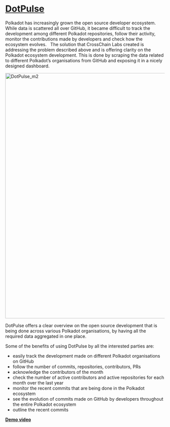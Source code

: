 # [DotPulse](https://dotpulse.app/)


Polkadot has increasingly grown the open source developer ecosystem. While data is scattered all over GitHub, it became difficult to track the development among different Polkadot repositories, follow their activity, monitor the contributions made by developers and check how the ecosystem evolves. 
 
The solution that CrossChain Labs created is addressing the problem described above and is offering clarity on the Polkadot ecosystem development. This is done by scraping the data related to different Polkadot’s organisations from GitHub and exposing it in a nicely designed dashboard.

<img width="775" alt="DotPulse_m2" src="https://user-images.githubusercontent.com/91743348/207406467-5587f1ba-32ee-4238-8a8a-1875caa7bd44.png">

DotPulse offers a clear overview on the open source development that is being done across various Polkadot organisations, by having all the required data aggregated in one place.

Some of the benefits of using DotPulse by all the interested parties are:
 - easily track the development made on different Polkadot organisations on GitHub
 - follow the number of commits, repositories, contributors, PRs
 - acknowledge the contributors of the month
 - check the number of active contributors and active repositories for each month over the last year
 - monitor the recent commits that are being done in the Polkadot ecosystem
 - see the evolution of commits made on GitHub by developers throughout the entire Polkadot ecosystem
 - outline the recent commits

**[Demo video](https://drive.google.com/file/d/1b0Mz9aIjra9NJDmaz_RVURbaLrXjnQnw/view?usp=sharing)**
